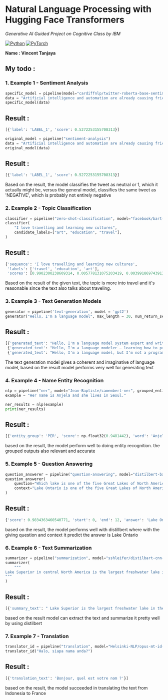 # Natural Language Processing with Hugging Face Transformers

*Generative AI Guided Project on Cognitive Class by IBM*

[![Python](https://img.shields.io/badge/PYTHON-blue?logo=python&logoColor=white)](https://www.python.org/)
[![PyTorch](https://img.shields.io/badge/PYTORCH-red?logo=pytorch&logoColor=white)](https://pytorch.org/)

**Name : Vincent Tanjaya**

## My todo :

### 1. Example 1 - Sentiment Analysis

```python
specific_model = pipeline(model="cardiffnlp/twitter-roberta-base-sentiment")
data = "Artificial intelligence and automation are already causing friction in the workforce. Should schools revamp existing programs for topics like #AI, or are new research areas required?"
specific_model(data)
```

## Result : 
```python
[{'label': 'LABEL_1', 'score': 0.5272253155708313}]
```

```python
original_model = pipeline("sentiment-analysis")
data = "Artificial intelligence and automation are already causing friction in the workforce. Should schools revamp existing programs for topics like #AI, or are new research areas required?"
original_model(data)
```

## Result : 
```python
[{'label': 'LABEL_1', 'score': 0.5272253155708313}]
```


Based on the result, the model classifies the tweet as neutral or 1, which it actually might be, versus the general model, classifies the same tweet as 'NEGATIVE', which is probably not entirely negative


### 2. Example 2 - Topic Classification

```python
classifier = pipeline("zero-shot-classification", model="facebook/bart-large-mnli")
classifier(
    "I love travelling and learning new cultures",
    candidate_labels=["art", "education", "travel"],
)
```

## Result : 
```python
{'sequence': 'I love travelling and learning new cultures',
 'labels': ['travel', 'education', 'art'],
 'scores': [0.9902300238609314, 0.005778131075203419, 0.003991869743913412]}
```
Based on the result of the given text, the topic is more into travel and it's reasonable since the text also talks about traveling.


### 3. Example 3 - Text Generation Models

```python
generator = pipeline('text-generation', model = 'gpt2')
generator("Hello, I'm a language model", max_length = 30, num_return_sequences=3)
```

## Result : 
```python
[{'generated_text': "Hello, I'm a language model system expert and writing this post was to help you with the syntax.\n\nLet's review,\n\nEach"},
 {'generated_text': "Hello, I'm a language modeler – learning how to program is easy. Why not play music?\n\nThat's a valid question. I"},
 {'generated_text': "Hello, I'm a language model, but I'm not a program writer.\n\nWhat I should know are examples of why this is wrong."}]
```
The text generation model gives a coherent and imaginative of language model, based on the result model performs very well for generating text


### 4. Example 4 - Name Entity Recognition

```python
nlp = pipeline("ner", model="Jean-Baptiste/camembert-ner", grouped_entities=True)
example = "Her name is Anjela and she lives in Seoul."

ner_results = nlp(example)
print(ner_results)
```

## Result : 
```python
[{'entity_group': 'PER', 'score': np.float32(0.9481442), 'word': 'Anjela', 'start': 11, 'end': 18}, {'entity_group': 'LOC', 'score': np.float32(0.9986114), 'word': 'Seoul', 'start': 35, 'end': 41}]
```
based on the result, the model perform well to doing entity recognition. the grouped outputs also relevant and accurate


### 5. Example 5 - Question Answering 

```python
question_answerer = pipeline("question-answering", model="distilbert-base-cased-distilled-squad")
question_answerer(
    question="Which lake is one of the five Great Lakes of North America?",
    context="Lake Ontario is one of the five Great Lakes of North America. It is surrounded on the north, west, and southwest by the Canadian province of Ontario, and on the south and east by the U.S. state of New York, whose water boundaries, along the international border, meet in the middle of the lake.",
)
```

## Result : 
```python
{'score': 0.9834363460540771, 'start': 0, 'end': 12, 'answer': 'Lake Ontario'}
```
based on the result, the model performs well with distillbert where with the giving question and context it predict the answer is Lake Ontario


### 6. Example 6 - Text Summarization 

```python
summarizer = pipeline("summarization", model="sshleifer/distilbart-cnn-12-6",  max_length=59)
summarizer(
    """
Lake Superior in central North America is the largest freshwater lake in the world by surface area and the third-largest by volume, holding 10% of the world's surface fresh water. The northern and westernmost of the Great Lakes of North America, it straddles the Canada–United States border with the province of Ontario to the north, and the states of Minnesota to the northwest and Wisconsin and Michigan to the south. It drains into Lake Huron via St. Marys River and through the lower Great Lakes to the St. Lawrence River and the Atlantic Ocean.
"""
)
```

## Result : 
```python
[{'summary_text': " Lake Superior is the largest freshwater lake in the world by surface area . It holds 10% of the world's surface fresh water . It straddles the Canada–U.S. border with the province of Ontario to the north . It drains into Lake Huron via St."}]
```
based on the result model can extract the text and summarize it pretty well by using distilbert


### 7. Example 7 - Translation

```python
translator_id = pipeline("translation", model="Helsinki-NLP/opus-mt-id-fr")
translator_id("Halo, siapa nama anda?")
```

## Result : 
```python
[{'translation_text': 'Bonjour, quel est votre nom ?'}]
```

based on the result, the model succeeded in translating the text from Indonesia to France

